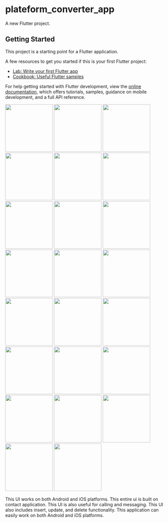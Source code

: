 # plateform_converter_app

A new Flutter project.

## Getting Started

This project is a starting point for a Flutter application.

A few resources to get you started if this is your first Flutter project:

- [Lab: Write your first Flutter app](https://docs.flutter.dev/get-started/codelab)
- [Cookbook: Useful Flutter samples](https://docs.flutter.dev/cookbook)

For help getting started with Flutter development, view the
[online documentation](https://docs.flutter.dev/), which offers tutorials,
samples, guidance on mobile development, and a full API reference.


<p>
  <img src="https://github.com/HarshilMoradiya1244/plateform_converter_app/assets/142592789/9b1d37d8-6b90-40f6-9086-83c3a7fc3671",hieght="500"width="150">
   <img src="https://github.com/HarshilMoradiya1244/plateform_converter_app/assets/142592789/5e4a5896-ad62-495d-a983-ecae21466913",hieght="500"width="150">
   <img src="https://github.com/HarshilMoradiya1244/plateform_converter_app/assets/142592789/114f8b33-4cf8-4927-a5ad-4e89016cf1dc",hieght="500"width="150">
   <img src="https://github.com/HarshilMoradiya1244/plateform_converter_app/assets/142592789/b2163ed4-05fe-49af-a0ec-99e954ca5153",hieght="500"width="150">
   <img src="https://github.com/HarshilMoradiya1244/plateform_converter_app/assets/142592789/cafbcc09-e391-46b7-a6d3-59d3cb799529",hieght="500"width="150">
   <img src="https://github.com/HarshilMoradiya1244/plateform_converter_app/assets/142592789/de22ad6b-edb8-4e34-a251-78d5835382a4",hieght="500"width="150">
   <img src="https://github.com/HarshilMoradiya1244/plateform_converter_app/assets/142592789/2bb8e0ce-0109-4532-9f52-dad1c306ce75",hieght="500"width="150">
   <img src="https://github.com/HarshilMoradiya1244/plateform_converter_app/assets/142592789/82092ecd-66df-4571-8008-52aaca853075",hieght="500"width="150">
   <img src="https://github.com/HarshilMoradiya1244/plateform_converter_app/assets/142592789/cf4495eb-9851-4021-a8ac-d5bffc3ad5f6",hieght="500"width="150">
   <img src="https://github.com/HarshilMoradiya1244/plateform_converter_app/assets/142592789/5ba26cb2-becb-4e0c-9930-ad840b462574",hieght="500"width="150">
   <img src="https://github.com/HarshilMoradiya1244/plateform_converter_app/assets/142592789/eb1c3d4d-00c7-48fd-a7b1-f44c4f48b7b3",hieght="500"width="150">
   <img src="https://github.com/HarshilMoradiya1244/plateform_converter_app/assets/142592789/21ce7f68-a5f1-45bc-8bc2-29935a44a31d",hieght="500"width="150">
   <img src="https://github.com/HarshilMoradiya1244/plateform_converter_app/assets/142592789/f5f6c2f7-21bd-4864-a86f-443df9e11f87",hieght="500"width="150">
   <img src="https://github.com/HarshilMoradiya1244/plateform_converter_app/assets/142592789/46e81301-f96b-4a07-bc0b-a4f04260f060",hieght="500"width="150">
   <img src="https://github.com/HarshilMoradiya1244/plateform_converter_app/assets/142592789/405af442-ae2a-4a1a-9e74-2c3f1f70e447",hieght="500"width="150">
    <img src="https://github.com/HarshilMoradiya1244/plateform_converter_app/assets/142592789/e9ce4013-858c-4674-bed3-316915f7c282",hieght="500"width="150">
   <img src="https://github.com/HarshilMoradiya1244/plateform_converter_app/assets/142592789/5fd8152f-fa1a-422e-ab30-8eb5aa7aec07",hieght="500"width="150">
   <img src="https://github.com/HarshilMoradiya1244/plateform_converter_app/assets/142592789/d2c9edca-b999-4940-b03c-36f6fb9a8fad",hieght="500"width="150">
   <img src="https://github.com/HarshilMoradiya1244/plateform_converter_app/assets/142592789/a583060b-b0f4-4453-b15e-3e729a34b4be",hieght="500"width="150">
   <img src="https://github.com/HarshilMoradiya1244/plateform_converter_app/assets/142592789/18176400-cf47-4e58-9e65-68df971672e7",hieght="500"width="150">
   <img src="https://github.com/HarshilMoradiya1244/plateform_converter_app/assets/142592789/ccabc2ef-975d-49a1-8445-8f76e3348e74",hieght="500"width="150">
   <img src="https://github.com/HarshilMoradiya1244/plateform_converter_app/assets/142592789/7ee2c361-7c9e-488a-bb18-561d969a8195",hieght="500"width="150">
   <img src="https://github.com/HarshilMoradiya1244/plateform_converter_app/assets/142592789/36b09ee0-e8af-4fd3-9223-4685d92ea095",hieght="500"width="150">

</p>

<p>
  
This UI works on both Android and iOS platforms.
This entire ui is built on contact application.
This UI is also useful for calling and messaging.
This UI also includes insert, update, and delete functionality.
This application can easily work on both Android and iOS platforms.
</p>
